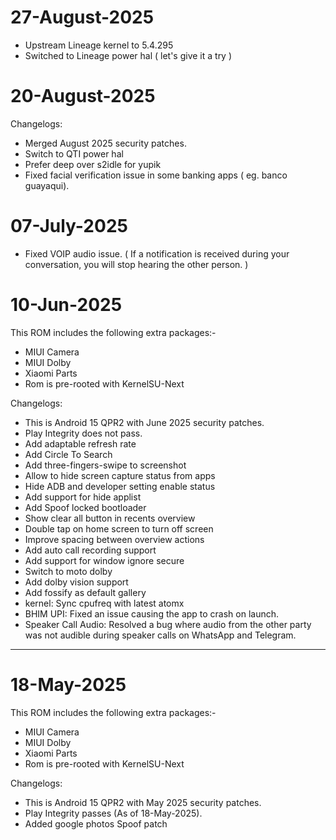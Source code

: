 # 27-August-2025
* Upstream Lineage kernel to 5.4.295
* Switched to Lineage power hal ( let's give it a try )

# 20-August-2025

Changelogs:
* Merged August 2025 security patches.
* Switch to QTI power hal
* Prefer deep over s2idle for yupik
* Fixed facial verification issue in some banking apps ( eg. banco guayaqui).


# 07-July-2025

* Fixed VOIP audio issue.
( If a notification is received during your conversation, you will stop hearing the other person. )

# 10-Jun-2025

This ROM includes the following extra packages:-
* MIUI Camera
* MIUI Dolby
* Xiaomi Parts
* Rom is pre-rooted with KernelSU-Next

Changelogs:
* This is Android 15 QPR2 with June 2025 security patches.
* Play Integrity does not pass.
* Add adaptable refresh rate
* Add Circle To Search
* Add three-fingers-swipe to screenshot
* Allow to hide screen capture status from apps 
* Hide ADB and developer setting enable status 
* Add support for hide applist 
* Add Spoof locked bootloader
* Show clear all button in recents overview
* Double tap on home screen to turn off screen
* Improve spacing between overview actions
* Add auto call recording support
* Add support for window ignore secure
* Switch to moto dolby 
* Add dolby vision support 
* Add fossify as default gallery
* kernel: Sync cpufreq with latest atomx
* BHIM UPI: Fixed an issue causing the app to crash on launch.
* Speaker Call Audio: Resolved a bug where audio from the other party was not audible during speaker calls on WhatsApp and Telegram.

***

# 18-May-2025

This ROM includes the following extra packages:-
* MIUI Camera
* MIUI Dolby
* Xiaomi Parts
* Rom is pre-rooted with KernelSU-Next

Changelogs:
* This is Android 15 QPR2 with May 2025 security patches.
* Play Integrity passes (As of 18-May-2025).
* Added google photos Spoof patch
